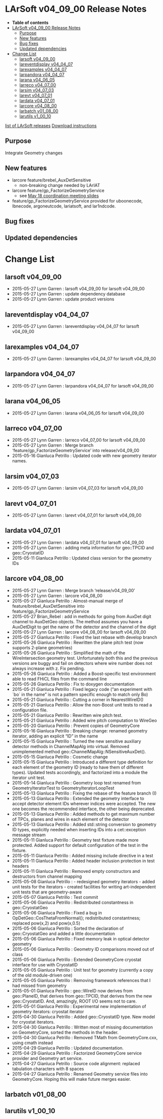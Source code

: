LArSoft v04_09_00 Release Notes
======================================================================

-   **Table of contents**
-   [LArSoft v04_09_00 Release Notes](#LArSoft-v04_09_00-Release-Notes)
    -   [Purpose](#Purpose)
    -   [New features](#New-features)
    -   [Bug fixes](#Bug-fixes)
    -   [Updated dependencies](#Updated-dependencies)
-   [Change List](#Change-List)
    -   [larsoft v04_09_00](#larsoft-v04_09_00)
    -   [lareventdisplay v04_04_07](#lareventdisplay-v04_04_07)
    -   [larexamples v04_04_07](#larexamples-v04_04_07)
    -   [larpandora v04_04_07](#larpandora-v04_04_07)
    -   [larana v04_06_05](#larana-v04_06_05)
    -   [larreco v04_07_00](#larreco-v04_07_00)
    -   [larsim v04_07_03](#larsim-v04_07_03)
    -   [larevt v04_07_01](#larevt-v04_07_01)
    -   [lardata v04_07_01](#lardata-v04_07_01)
    -   [larcore v04_08_00](#larcore-v04_08_00)
    -   [larbatch v01_08_00](#larbatch-v01_08_00)
    -   [larutils v1_00_10](#larutils-v1_00_10)

[list of LArSoft releases](LArSoft_release_list)
[Download instructions](http://scisoft.fnal.gov/scisoft/bundles/larsoft/v04_09_00/larsoft-v04_09_00.html)

Purpose
--------------------

Integrate Geometry changes

New features
------------------------------

-   larcore feature/brebel_AuxDetSensitive
    -   non-breaking change needed by LArIAT
-   larcore feature/gp_FactorizeGeometryService
    -   see [May 18 coordination meeting slides](https://indico.fnal.gov/getFile.py/access?contribId=1&resId=0&materialId=slides&confId=9987)
-   feature/gp_FactorizeGeometryService provided for uboonecode, lbnecode, argoneutcode, lariatsoft, and lar1ndcode.

Bug fixes
------------------------

Updated dependencies
----------------------------------------------

Change List
============================

larsoft v04_09_00
------------------------------------------

-   2015-05-27 Lynn Garren : larsoft v04_09_00 for larsoft v04_09_00
-   2015-05-27 Lynn Garren : update dependency database
-   2015-05-27 Lynn Garren : update product versions

lareventdisplay v04_04_07
----------------------------------------------------------

-   2015-05-27 Lynn Garren : lareventdisplay v04_04_07 for larsoft v04_09_00

larexamples v04_04_07
--------------------------------------------------

-   2015-05-27 Lynn Garren : larexamples v04_04_07 for larsoft v04_09_00

larpandora v04_04_07
------------------------------------------------

-   2015-05-27 Lynn Garren : larpandora v04_04_07 for larsoft v04_09_00

larana v04_06_05
----------------------------------------

-   2015-05-27 Lynn Garren : larana v04_06_05 for larsoft v04_09_00

larreco v04_07_00
------------------------------------------

-   2015-05-27 Lynn Garren : larreco v04_07_00 for larsoft v04_09_00
-   2015-05-27 Lynn Garren : Merge branch ‘feature/gp_FactorizeGeometryService’ into release/v04_09_00
-   2015-05-16 Gianluca Petrillo : Updated code with new geometry iterator names.

larsim v04_07_03
----------------------------------------

-   2015-05-27 Lynn Garren : larsim v04_07_03 for larsoft v04_09_00

larevt v04_07_01
----------------------------------------

-   2015-05-27 Lynn Garren : larevt v04_07_01 for larsoft v04_09_00

lardata v04_07_01
------------------------------------------

-   2015-05-27 Lynn Garren : lardata v04_07_01 for larsoft v04_09_00
-   2015-05-27 Lynn Garren : adding meta information for geo::TPCID and geo::CryostatID
-   2015-05-11 Gianluca Petrillo : Updated class version for the geometry IDs

larcore v04_08_00
------------------------------------------

-   2015-05-27 Lynn Garren : Merge branch ‘release/v04_09_00’
-   2015-05-27 Lynn Garren : larcore v04_08_00
-   2015-05-27 Gianluca Petrillo : Almost-manual merge of feature/brebel_AuxDetSensitive into feature/gp_FactorizeGeometryService
-   2015-05-27 Brian_Rebel : add in methods for going from AuxDet digit channel to AuxDetGeo objects. The method assumes you have a AuxDetDigit to get the name of the detector and the channel of the digit
-   2015-05-27 Lynn Garren : larcore v04_08_00 for larsoft v04_09_00
-   2015-05-27 Gianluca Petrillo : Fixed the last rebase with develop branch
-   2015-05-26 Gianluca Petrillo : Rewritten the plane pitch test (now supports 2-plane geometries)
-   2015-05-26 Gianluca Petrillo : Simplified the math of the WireIntersection geometry test. Unfortunately both this and the previous versions are buggy and fail on detectors where wire number does not always increase with z. Fix pending.
-   2015-05-26 Gianluca Petrillo : Added a Boost-specific test environment able to read FHiCL files from the command line
-   2015-05-26 Gianluca Petrillo : Fix to doxygen documentation
-   2015-05-21 Gianluca Petrillo : Fixed legacy code (“an experiment with \`bo\` in the name” is not a pattern specific enough to match only Bo)
-   2015-05-21 Gianluca Petrillo : Cutting a corner in NearestWireID()
-   2015-05-21 Gianluca Petrillo : Allow the non-Boost unit tests to read a configuration file.
-   2015-05-21 Gianluca Petrillo : Rewritten wire pitch test.
-   2015-05-21 Gianluca Petrillo : Added wire pitch computation to WireGeo
-   2015-05-20 Gianluca Petrillo : Prevent copies of GeometryCore
-   2015-05-16 Gianluca Petrillo : Breaking change: renamed geometry iterator, adding an explicit “ID” in the name
-   2015-05-15 Gianluca Petrillo : Turned the new sensitive auxiliary detector methods in ChannelMapAlg into virtual. Removed unimplemented method geo::ChannelMapAlg::NSensitiveAuxDet().
-   2015-05-15 Gianluca Petrillo : Cosmetic change
-   2015-05-15 Gianluca Petrillo : Introduced a different type definition for each element of the geometry ID (ready to have them of different types). Updated tests accordingly, and factorized into a module the iterator unit test.
-   2015-05-14 Gianluca Petrillo : Geometry loop test renamed from GeometryIteratorTest to GeometryIteratorLoopTest
-   2015-05-13 Gianluca Petrillo : Fixing the rebase of the feature branch (I)
-   2015-05-13 Gianluca Petrillo : Extended the geometry interface to accept detector element IDs wherever indices were accepted. The new one becomes the recommended interface, the other being deprecated.
-   2015-05-13 Gianluca Petrillo : Added methods to get maximum number of TPCs, planes and wires in each element of the detector
-   2015-05-13 Gianluca Petrillo : Added std::string conversion to geometry ID types, explicitly needed when inserting IDs into a cet::exception message stream
-   2015-05-11 Gianluca Petrillo : Geometry test fixture made more protected. Added support for default configuration of the test in the fixture.
-   2015-05-11 Gianluca Petrillo : Added missing include directive in a test
-   2015-05-11 Gianluca Petrillo : Added header inclusion protection in test headers
-   2015-05-11 Gianluca Petrillo : Removed empty constructors and destructors from channel mapping
-   2015-05-08 Gianluca Petrillo : - redesigned geometry iterators - added unit tests for the iterators - created facilities for writing art-independent unit tests that are geometry-aware
-   2015-05-07 Gianluca Petrillo : Test commit
-   2015-05-06 Gianluca Petrillo : Redistributed constantness in geo::CryostatGeo
-   2015-05-06 Gianluca Petrillo : Fixed a bug in OpDetGeo::CosThetaFromNormal(); redistributed constantness; replaced pow(x,2) and pow(x,0.5)
-   2015-05-06 Gianluca Petrillo : Sorted the declaration of geo::CryostatGeo and added a little documentation
-   2015-05-06 Gianluca Petrillo : Fixed memory leak in optical detector geometry
-   2015-05-06 Gianluca Petrillo : Geometry ID comparisons moved out of class
-   2015-05-06 Gianluca Petrillo : Extended GeometryCore cryostat interface for use with CryostatID
-   2015-05-05 Gianluca Petrillo : Unit test for geometry (currently a copy of the old module-driven one)
-   2015-05-05 Gianluca Petrillo : Removing framework references that I had missed from geometry
-   2015-05-01 Gianluca Petrillo : geo::WireID now derives from geo::PlaneID, that derives from geo::TPCID, that derives from the new geo::CryostatID. And, amazingly, ROOT I/O seems not to care.
-   2015-05-01 Gianluca Petrillo : Experimental new implementation of geometry iterators: cryostat iterator
-   2015-04-30 Gianluca Petrillo : Added geo::CryostatID type. New model for cryostat iterators.
-   2015-04-30 Gianluca Petrillo : Written most of missing documentation on GeometryCore, sorted the methods in the header.
-   2015-04-30 Gianluca Petrillo : Removed TMath from GeometryCore.cxx, using cmath instead
-   2015-04-29 Gianluca Petrillo : Updated documentation.
-   2015-04-29 Gianluca Petrillo : Factorized GeometryCore service provider and Geometry art service.
-   2015-04-27 Gianluca Petrillo : Source code alignment: replaced tabulation characters with 8 spaces
-   2015-04-27 Gianluca Petrillo : Renamed Geometry service files into GeometryCore. Hoping this will make future merges easier.

larbatch v01_08_00
--------------------------------------------

larutils v1_00_10
------------------------------------------
